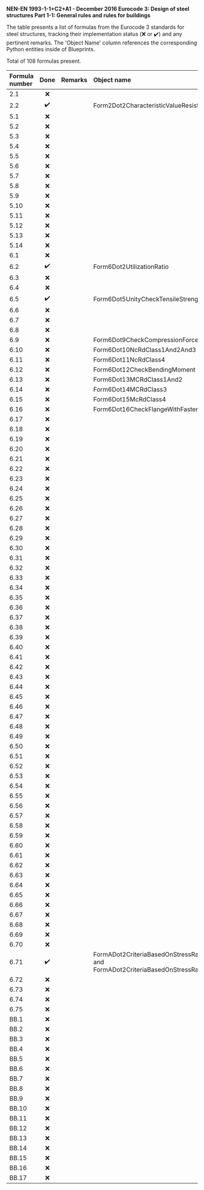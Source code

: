 **NEN-EN 1993-1-1+C2+A1 - December 2016
Eurocode 3: Design of steel structures
Part 1-1: General rules and rules for buildings**

The table presents a list of formulas from the Eurocode 3 standards for steel structures, tracking their implementation status (:x: or :heavy_check_mark:)
and any pertinent remarks. The 'Object Name' column references the corresponding Python entities inside of Blueprints.

Total of 108 formulas present.

| Formula number | Done | Remarks | Object name |
|:---------------|:----:|:--------|:------------|
| 2.1            | :x:  |         |             |
| 2.2            | :heavy_check_mark: |         | Form2Dot2CharacteristicValueResistance |
| 5.1            | :x:  |         |             |
| 5.2            | :x:  |         |             |
| 5.3            | :x:  |         |             |
| 5.4            | :x:  |         |             |
| 5.5            | :x:  |         |             |
| 5.6            | :x:  |         |             |
| 5.7            | :x:  |         |             |
| 5.8            | :x:  |         |             |
| 5.9            | :x:  |         |             |
| 5.10           | :x:  |         |             |
| 5.11           | :x:  |         |             |
| 5.12           | :x:  |         |             |
| 5.13           | :x:  |         |             |
| 5.14           | :x:  |         |             |
| 6.1            | :x:  |         |             |
| 6.2            | :heavy_check_mark:  |         | Form6Dot2UtilizationRatio            |
| 6.3            | :x:  |         |             |
| 6.4            | :x:  |         |             |
| 6.5            | :heavy_check_mark: |         | Form6Dot5UnityCheckTensileStrength |
| 6.6            | :x:  |         |             |
| 6.7            | :x:  |         |             |
| 6.8            | :x:  |         |             |
| 6.9            | :x:  |         | Form6Dot9CheckCompressionForce            |
| 6.10           | :x:  |         | Form6Dot10NcRdClass1And2And3            |
| 6.11           | :x:  |         | Form6Dot11NcRdClass4            |
| 6.12           | :x:  |         | Form6Dot12CheckBendingMoment            |
| 6.13           | :x:  |         | Form6Dot13MCRdClass1And2            |
| 6.14           | :x:  |         | Form6Dot14MCRdClass3            |
| 6.15           | :x:  |         | Form6Dot15McRdClass4            |
| 6.16           | :x:  |         | Form6Dot16CheckFlangeWithFastenerHoles            |
| 6.17           | :x:  |         |             |
| 6.18           | :x:  |         |             |
| 6.19           | :x:  |         |             |
| 6.20           | :x:  |         |             |
| 6.21           | :x:  |         |             |
| 6.22           | :x:  |         |             |
| 6.23           | :x:  |         |             |
| 6.24           | :x:  |         |             |
| 6.25           | :x:  |         |             |
| 6.26           | :x:  |         |             |
| 6.27           | :x:  |         |             |
| 6.28           | :x:  |         |             |
| 6.29           | :x:  |         |             |
| 6.30           | :x:  |         |             |
| 6.31           | :x:  |         |             |
| 6.32           | :x:  |         |             |
| 6.33           | :x:  |         |             |
| 6.34           | :x:  |         |             |
| 6.35           | :x:  |         |             |
| 6.36           | :x:  |         |             |
| 6.37           | :x:  |         |             |
| 6.38           | :x:  |         |             |
| 6.39           | :x:  |         |             |
| 6.40           | :x:  |         |             |
| 6.41           | :x:  |         |             |
| 6.42           | :x:  |         |             |
| 6.43           | :x:  |         |             |
| 6.44           | :x:  |         |             |
| 6.45           | :x:  |         |             |
| 6.46           | :x:  |         |             |
| 6.47           | :x:  |         |             |
| 6.48           | :x:  |         |             |
| 6.49           | :x:  |         |             |
| 6.50           | :x:  |         |             |
| 6.51           | :x:  |         |             |
| 6.52           | :x:  |         |             |
| 6.53           | :x:  |         |             |
| 6.54           | :x:  |         |             |
| 6.55           | :x:  |         |             |
| 6.56           | :x:  |         |             |
| 6.57           | :x:  |         |             |
| 6.58           | :x:  |         |             |
| 6.59           | :x:  |         |             |
| 6.60           | :x:  |         |             |
| 6.61           | :x:  |         |             |
| 6.62           | :x:  |         |             |
| 6.63           | :x:  |         |             |
| 6.64           | :x:  |         |             |
| 6.65           | :x:  |         |             |
| 6.66           | :x:  |         |             |
| 6.67           | :x:  |         |             |
| 6.68           | :x:  |         |             |
| 6.69           | :x:  |         |             |
| 6.70           | :x:  |         |             |
| 6.71           | :heavy_check_mark:  |         | FormADot2CriteriaBasedOnStressRangeLHS and FormADot2CriteriaBasedOnStressRangeRHS            |
| 6.72           | :x:  |         |             |
| 6.73           | :x:  |         |             |
| 6.74           | :x:  |         |             |
| 6.75           | :x:  |         |             |
| BB.1           | :x:  |         |             |
| BB.2           | :x:  |         |             |
| BB.3           | :x:  |         |             |
| BB.4           | :x:  |         |             |
| BB.5           | :x:  |         |             |
| BB.6           | :x:  |         |             |
| BB.7           | :x:  |         |             |
| BB.8           | :x:  |         |             |
| BB.9           | :x:  |         |             |
| BB.10          | :x:  |         |             |
| BB.11          | :x:  |         |             |
| BB.12          | :x:  |         |             |
| BB.13          | :x:  |         |             |
| BB.14          | :x:  |         |             |
| BB.15          | :x:  |         |             |
| BB.16          | :x:  |         |             |
| BB.17          | :x:  |         |             |
